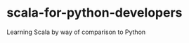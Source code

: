 scala-for-python-developers
===========================

Learning Scala by way of comparison to Python
